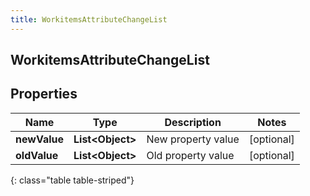 ```yaml
---
title: WorkitemsAttributeChangeList
---
```

## WorkitemsAttributeChangeList


## Properties

| Name | Type | Description | Notes |
| ------------ | ------------- | ------------- | ------------- |
| **newValue** | <!----><!---->**List&lt;Object&gt;**<!----> | New property value |  [optional] |
| **oldValue** | <!----><!---->**List&lt;Object&gt;**<!----> | Old property value |  [optional] |
{: class="table table-striped"}



